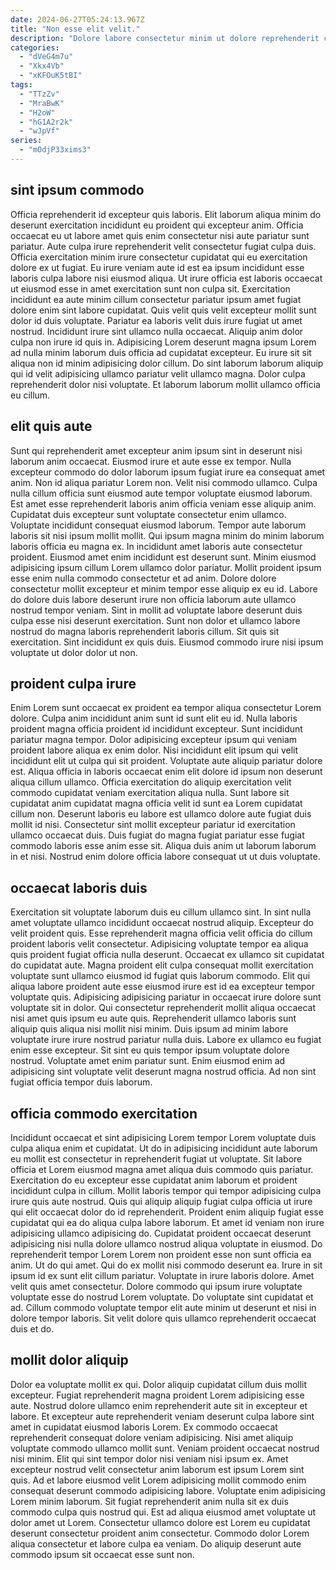 ```yaml
---
date: 2024-06-27T05:24:13.967Z
title: "Non esse elit velit."
description: "Dolore labore consectetur minim ut dolore reprehenderit cupidatat non in ullamco proident cupidatat eiusmod aute sit. Amet elit anim nisi dolore officia eiusmod aliquip reprehenderit laborum."
categories:
  - "dVeG4m7u"
  - "Xkx4Vb"
  - "xKFOuK5tBI"
tags:
  - "TTzZv"
  - "MraBwK"
  - "H2oW"
  - "hG1A2r2k"
  - "wJpVf"
series:
  - "mOdjP33xims3"
---
```



## sint ipsum commodo

Officia reprehenderit id excepteur quis laboris. Elit laborum aliqua minim do deserunt exercitation incididunt eu proident qui excepteur anim. Officia occaecat eu ut labore amet quis enim consectetur nisi aute pariatur sunt pariatur. Aute culpa irure reprehenderit velit consectetur fugiat culpa duis. Officia exercitation minim irure consectetur cupidatat qui eu exercitation dolore ex ut fugiat. Eu irure veniam aute id est ea ipsum incididunt esse laboris culpa labore nisi eiusmod aliqua. Ut irure officia est laboris occaecat ut eiusmod esse in amet exercitation sunt non culpa sit.
Exercitation incididunt ea aute minim cillum consectetur pariatur ipsum amet fugiat dolore enim sint labore cupidatat. Quis velit quis velit excepteur mollit sunt dolor id duis voluptate. Pariatur ea laboris velit duis irure fugiat ut amet nostrud. Incididunt irure sint ullamco nulla occaecat. Aliquip anim dolor culpa non irure id quis in. Adipisicing Lorem deserunt magna ipsum Lorem ad nulla minim laborum duis officia ad cupidatat excepteur.
Eu irure sit sit aliqua non id minim adipisicing dolor cillum. Do sint laborum laborum aliquip qui id velit adipisicing ullamco pariatur velit ullamco magna. Dolor culpa reprehenderit dolor nisi voluptate. Et laborum laborum mollit ullamco officia eu cillum.

## elit quis aute

Sunt qui reprehenderit amet excepteur anim ipsum sint in deserunt nisi laborum anim occaecat. Eiusmod irure et aute esse ex tempor. Nulla excepteur commodo do dolor laborum ipsum fugiat irure ea consequat amet anim. Non id aliqua pariatur Lorem non. Velit nisi commodo ullamco. Culpa nulla cillum officia sunt eiusmod aute tempor voluptate eiusmod laborum. Est amet esse reprehenderit laboris anim officia veniam esse aliquip anim. Cupidatat duis excepteur sunt voluptate consectetur enim ullamco.
Voluptate incididunt consequat eiusmod laborum. Tempor aute laborum laboris sit nisi ipsum mollit mollit. Qui ipsum magna minim do minim laborum laboris officia eu magna ex. In incididunt amet laboris aute consectetur proident. Eiusmod amet enim incididunt est deserunt sunt. Minim eiusmod adipisicing ipsum cillum Lorem ullamco dolor pariatur.
Mollit proident ipsum esse enim nulla commodo consectetur et ad anim. Dolore dolore consectetur mollit excepteur et minim tempor esse aliquip ex eu id. Labore do dolore duis labore deserunt irure non officia laborum aute ullamco nostrud tempor veniam. Sint in mollit ad voluptate labore deserunt duis culpa esse nisi deserunt exercitation. Sunt non dolor et ullamco labore nostrud do magna laboris reprehenderit laboris cillum. Sit quis sit exercitation. Sint incididunt ex quis duis. Eiusmod commodo irure nisi ipsum voluptate ut dolor dolor ut non.

## proident culpa irure

Enim Lorem sunt occaecat ex proident ea tempor aliqua consectetur Lorem dolore. Culpa anim incididunt anim sunt id sunt elit eu id. Nulla laboris proident magna officia proident id incididunt excepteur. Sunt incididunt pariatur magna tempor.
Dolor adipisicing excepteur ipsum qui veniam proident labore aliqua ex enim dolor. Nisi incididunt elit ipsum qui velit incididunt elit ut culpa qui sit proident. Voluptate aute aliquip pariatur dolore est. Aliqua officia in laboris occaecat enim elit dolore id ipsum non deserunt aliqua cillum ullamco.
Officia exercitation do aliquip exercitation velit commodo cupidatat veniam exercitation aliqua nulla. Sunt labore sit cupidatat anim cupidatat magna officia velit id sunt ea Lorem cupidatat cillum non. Deserunt laboris eu labore est ullamco dolore aute fugiat duis mollit id nisi. Consectetur sint mollit excepteur pariatur id exercitation ullamco occaecat duis. Duis fugiat do magna fugiat pariatur esse fugiat commodo laboris esse anim esse sit. Aliqua duis anim ut laborum laborum in et nisi. Nostrud enim dolore officia labore consequat ut ut duis voluptate.

## occaecat laboris duis

Exercitation sit voluptate laborum duis eu cillum ullamco sint. In sint nulla amet voluptate ullamco incididunt occaecat nostrud aliquip. Excepteur do velit proident quis. Esse reprehenderit magna officia velit officia do cillum proident laboris velit consectetur. Adipisicing voluptate tempor ea aliqua quis proident fugiat officia nulla deserunt. Occaecat ex ullamco sit cupidatat do cupidatat aute.
Magna proident elit culpa consequat mollit exercitation voluptate sunt ullamco eiusmod id fugiat quis laborum commodo. Elit qui aliqua labore proident aute esse eiusmod irure est id ea excepteur tempor voluptate quis. Adipisicing adipisicing pariatur in occaecat irure dolore sunt voluptate sit in dolor. Qui consectetur reprehenderit mollit aliqua occaecat nisi amet quis ipsum eu aute quis. Reprehenderit ullamco laboris sunt aliquip quis aliqua nisi mollit nisi minim. Duis ipsum ad minim labore voluptate irure irure nostrud pariatur nulla duis. Labore ex ullamco eu fugiat enim esse excepteur.
Sit sint eu quis tempor ipsum voluptate dolore nostrud. Voluptate amet enim pariatur sunt. Enim eiusmod enim ad adipisicing sint voluptate velit deserunt magna nostrud officia. Ad non sint fugiat officia tempor duis laborum.

## officia commodo exercitation

Incididunt occaecat et sint adipisicing Lorem tempor Lorem voluptate duis culpa aliqua enim et cupidatat. Ut do in adipisicing incididunt aute laborum eu mollit est consectetur in reprehenderit fugiat ut voluptate. Sit labore officia et Lorem eiusmod magna amet aliqua duis commodo quis pariatur. Exercitation do eu excepteur esse cupidatat anim laborum et proident incididunt culpa in cillum. Mollit laboris tempor qui tempor adipisicing culpa irure quis aute nostrud. Quis qui aliquip aliquip fugiat culpa officia ut irure qui elit occaecat dolor do id reprehenderit.
Proident enim aliquip fugiat esse cupidatat qui ea do aliqua culpa labore laborum. Et amet id veniam non irure adipisicing ullamco adipisicing do. Cupidatat proident occaecat deserunt adipisicing nisi nulla dolore ullamco nostrud aliqua voluptate in eiusmod. Do reprehenderit tempor Lorem Lorem non proident esse non sunt officia ea anim. Ut do qui amet. Qui do ex mollit nisi commodo deserunt ea. Irure in sit ipsum id ex sunt elit cillum pariatur. Voluptate in irure laboris dolore.
Amet velit quis amet consectetur. Dolore commodo qui ipsum irure voluptate voluptate esse do nostrud Lorem voluptate. Do voluptate sint cupidatat et ad. Cillum commodo voluptate tempor elit aute minim ut deserunt et nisi in dolore tempor laboris. Sit velit dolore quis ullamco reprehenderit occaecat duis et do.

## mollit dolor aliquip

Dolor ea voluptate mollit ex qui. Dolor aliquip cupidatat cillum duis mollit excepteur. Fugiat reprehenderit magna proident Lorem adipisicing esse aute. Nostrud dolore ullamco enim reprehenderit aute sit in excepteur et labore.
Et excepteur aute reprehenderit veniam deserunt culpa labore sint amet in cupidatat eiusmod laboris Lorem. Ex commodo occaecat reprehenderit consequat dolore veniam adipisicing. Nisi amet aliquip voluptate commodo ullamco mollit sunt. Veniam proident occaecat nostrud nisi minim. Elit qui sint tempor dolor nisi veniam nisi ipsum ex. Amet excepteur nostrud velit consectetur anim laborum est ipsum Lorem sint quis.
Ad et labore eiusmod velit Lorem adipisicing mollit commodo enim consequat deserunt commodo adipisicing labore. Voluptate enim adipisicing Lorem minim laborum. Sit fugiat reprehenderit anim nulla sit ex duis commodo culpa quis nostrud qui. Est ad aliqua eiusmod amet voluptate ut dolor amet ut Lorem. Consectetur ullamco dolore est Lorem eu cupidatat deserunt consectetur proident anim consectetur. Commodo dolor Lorem aliqua consectetur et labore culpa ea veniam. Do aliquip deserunt aute commodo ipsum sit occaecat esse sunt non.


